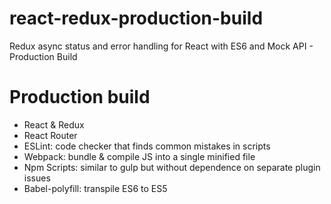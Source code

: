 # react-redux-production-build
Redux async status and error handling for React with ES6 and Mock API - Production Build

# Production build
- React & Redux
- React Router
- ESLint: code checker that finds common mistakes in scripts
- Webpack: bundle & compile JS into a single minified file
- Npm Scripts: similar to gulp but without dependence on separate plugin issues
- Babel-polyfill: transpile ES6 to ES5